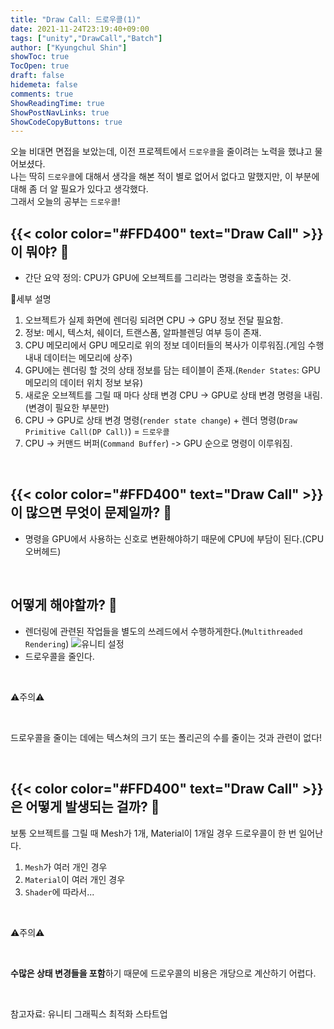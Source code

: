 ```yaml
---
title: "Draw Call: 드로우콜(1)"
date: 2021-11-24T23:19:40+09:00
tags: ["unity","DrawCall","Batch"]
author: ["Kyungchul Shin"]
showToc: true
TocOpen: true
draft: false
hidemeta: false
comments: true
ShowReadingTime: true
ShowPostNavLinks: true
ShowCodeCopyButtons: true
---
```

오늘 비대면 면접을 보았는데, 이전 프로젝트에서 `드로우콜`을 줄이려는 노력을 했냐고 물어보셨다.<br>
나는 딱히 `드로우콜`에 대해서 생각을 해본 적이 별로 없어서 없다고 말했지만, 이 부분에 대해 좀 더 알 필요가 있다고 생각했다. <br>그래서 오늘의 공부는 `드로우콜`!

## {{< color color="#FFD400" text="Draw Call" >}}이 뭐야? 🧐
-  간단 요약 정의: CPU가 GPU에 오브젝트를 그리라는 명령을 호출하는 것.<br>

💚세부 설명
1.  오브젝트가 실제 화면에 렌더링 되려면 CPU -> GPU 정보 전달 필요함.
2. 정보: 메시, 텍스처, 쉐이더, 트랜스폼, 알파블렌딩 여부 등이 존재.
3. CPU 메모리에서 GPU 메모리로 위의 정보 데이터들의 복사가 이루워짐.(게임 수행 내내 데이터는 메모리에 상주)
4. GPU에는 렌더링 할 것의 상태 정보를 담는 테이블이 존재.(`Render States`: GPU 메모리의 데이터 위치 정보 보유)
5. 새로운 오브젝트를 그릴 때 마다 상태 변경 CPU -> GPU로 상태 변경 명령을 내림.(변경이 필요한 부분만)
6. CPU -> GPU로 상태 변경 명령(`render state change`) + 렌더 명령(`Draw Primitive Call(DP Call)`) = `드로우콜`
7. CPU -> 커맨드 버퍼(`Command Buffer`) -> GPU 순으로 명령이 이루워짐.  

<br>

## {{< color color="#FFD400" text="Draw Call" >}}이 많으면 무엇이 문제일까? 🧐 
- 명령을 GPU에서 사용하는 신호로 변환해야하기 때문에 CPU에 부담이 된다.(CPU 오버헤드)  


<br>

## 어떻게 해야할까? 🧐 
- 렌더링에 관련된 작업들을 별도의 쓰레드에서 수행하게한다.(`Multithreaded Rendering`)
![유니티 설정](/img/studying4_0.png)
- 드로우콜을 줄인다.

<br>

 ⚠️주의⚠️
 
 <br>

 드로우콜을 줄이는 데에는 텍스쳐의 크기 또는 폴리곤의 수를 줄이는 것과 관련이 없다!  
 

<br>

## {{< color color="#FFD400" text="Draw Call" >}}은 어떻게 발생되는 걸까? 🧐
보통 오브젝트를 그릴 때 Mesh가 1개, Material이 1개일 경우 드로우콜이 한 번 일어난다.
1. `Mesh`가 여러 개인 경우
2. `Material`이 여러 개인 경우
3. `Shader`에 따라서...
<br>

⚠️주의⚠️

<br>

**수많은 상태 변경들을 포함**하기 때문에 드로우콜의 비용은 개당으로 계산하기 어렵다.

<br>

 참고자료: 유니티 그래픽스 최적화 스타트업